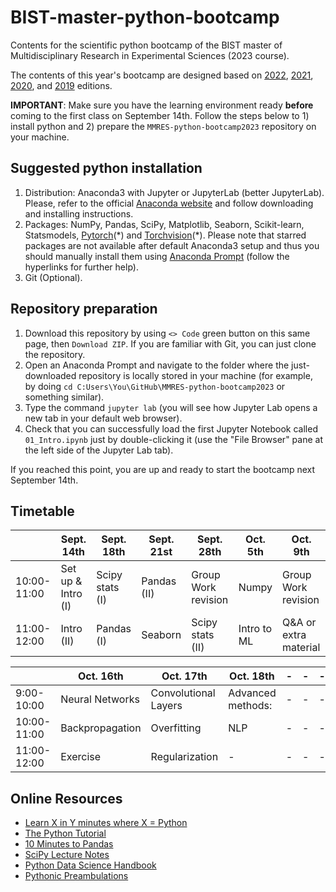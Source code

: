 # BIST-master-python-bootcamp

Contents for the scientific python bootcamp of the BIST master of Multidisciplinary Research in Experimental Sciences (2023 course).

The contents of this year's bootcamp are designed based on [2022](https://github.com/MMRES-PyBootcamp/MMRES-python-bootcamp2022), [2021](https://github.com/MMRES-PyBootcamp/MMRES-python-bootcamp2021), [2020](https://github.com/germannp/BIST-Python-Bootcamp), and [2019](https://github.com/BorjaRequena/BIST-master-python-bootcamp) editions.

**IMPORTANT**: Make sure you have the learning environment ready **before** coming to the first class on September 14th. Follow the steps below to 1) install python and 2) prepare the `MMRES-python-bootcamp2023` repository on your machine.

Suggested python installation
-----------------------------
1. Distribution: Anaconda3 with Jupyter or JupyterLab (better JupyterLab). Please, refer to the official [Anaconda website](https://www.anaconda.com/download) and follow downloading and installing instructions.
2. Packages: NumPy, Pandas, SciPy, Matplotlib, Seaborn, Scikit-learn, Statsmodels, [Pytorch](https://anaconda.org/pytorch/pytorch)(\*) and [Torchvision](https://anaconda.org/pytorch/torchvision)(\*). Please note that starred packages are not available after default Anaconda3 setup and thus you should manually install them using [Anaconda Prompt](https://docs.anaconda.com/free/anaconda/packages/install-packages/) (follow the hyperlinks for further help).
3. Git (Optional).

Repository preparation
----------------------
1. Download this repository by using `<> Code` green button on this same page, then `Download ZIP`. If you are familiar with Git, you can just clone the repository.
2. Open an Anaconda Prompt and navigate to the folder where the just-downloaded repository is locally stored in your machine (for example, by doing `cd C:Users\You\GitHub\MMRES-python-bootcamp2023` or something similar).
3. Type the command `jupyter lab` (you will see how Jupyter Lab opens a new tab in your default web browser).
4. Check that you can successfully load the first Jupyter Notebook called `01_Intro.ipynb` just by double-clicking it (use the "File Browser" pane at the left side of the Jupyter Lab tab).

If you reached this point, you are up and ready to start the bootcamp next September 14th.

Timetable
---------

|              | Sept. 14th         | Sept. 18th      | Sept. 21st  | Sept. 28th          | Oct. 5th              | Oct. 9th              |
|--------------|--------------------|-----------------|-------------|---------------------|-----------------------|-----------------------|
| 10:00-11:00  | Set up & Intro (I) | Scipy stats (I) | Pandas (II) | Group Work revision | Numpy                 | Group Work revision   |
| 11:00-12:00  | Intro (II)         | Pandas (I)      | Seaborn     | Scipy stats (II)    | Intro to ML           | Q&A or extra material |

|              | Oct. 16th          | Oct. 17th            | Oct. 18th             | -   | -   | -   |
|--------------|--------------------|----------------------|-----------------------|-----|-----|-----|
| 9:00-10:00   | Neural Networks    | Convolutional Layers | Advanced methods:     | -   | -   | -   |
| 10:00-11:00  | Backpropagation    | Overfitting          | NLP                   | -   | -   | -   |
| 11:00-12:00  | Exercise           | Regularization       | -                     | -   | -   | -   |


Online Resources
----------------
* [Learn X in Y minutes where X = Python](https://learnxinyminutes.com/docs/python/)
* [The Python Tutorial](https://docs.python.org/3.6/tutorial/index.html)
* [10 Minutes to Pandas](https://pandas.pydata.org/pandas-docs/stable/10min.html)
* [SciPy Lecture Notes](http://www.scipy-lectures.org/)
* [Python Data Science Handbook](https://jakevdp.github.io/PythonDataScienceHandbook/)
* [Pythonic Preambulations](http://jakevdp.github.io/)

